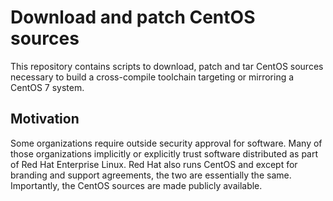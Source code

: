 # Download and patch CentOS sources

This repository contains scripts to download, patch and tar CentOS sources necessary to build a cross-compile toolchain targeting or mirroring a CentOS 7 system.

## Motivation

Some organizations require outside security approval for software. Many of those organizations implicitly or explicitly trust software distributed as part of Red Hat Enterprise Linux. Red Hat also runs CentOS and except for branding and support agreements, the two are essentially the same. Importantly, the CentOS sources are made publicly available.
